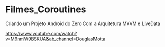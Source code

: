 # Filmes_Coroutines

Criando um Projeto Android do Zero Com a Arquitetura MVVM e LiveData

https://www.youtube.com/watch?v=M9nmW9BSKUA&ab_channel=DouglasMotta
